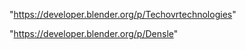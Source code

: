"https://developer.blender.org/p/Techovrtechnologies"

"https://developer.blender.org/p/Densle"

 
 
